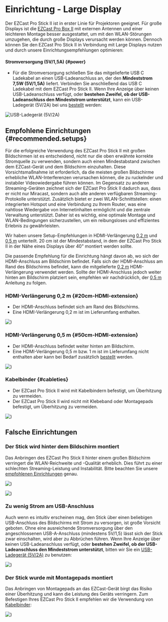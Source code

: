 # Einrichtung - Large Display

Der EZCast Pro Stick II ist in erster Linie für Projektoren geeignet. Für große Displays ist die [EZCast Pro Box II](/pro-box-b10/intro) mit externen Antennen und einer leichteren Montage besser ausgestattet, um mit den WLAN-Störungen umzugehen, die durch große Displays verursacht werden können. Dennoch können Sie den EZCast Pro Stick II in Verbindung mit Large Displays nutzen und durch unsere Einrichtungsempfehlungen optimieren:

#### Stromversorgung (5V/1,5A) {#power}

* Für die Stromversorgung schließen Sie das mitgelieferte USB C Ladekabel an einen USB-Ladeanschluss an, der den **Mindeststrom 7,5W (5V/1,5A)** liefert. Verbinden Sie anschließend das USB C Ladekabel mit dem EZCast Pro Stick II. Wenn Ihre Anzeige über keinen USB-Ladeanschluss verfügt, oder **bestehen Zweifel, ob der USB-Ladeanschluss den Mindeststrom unterstützt**, kann ein USB-Ladegerät (5V/2A) bei uns [bestellt](setup-tipps.md#samsung.powersupply) werden:

![USB-Ladegerät (5V/2A)](/assets/img/connect.power.stick.png)

## Empfohlene Einrichtungen {#recommended.setups}

Für die erfolgreiche Verwendung des EZCast Pro Stick II mit großen Bildschirmen ist es entscheidend, nicht nur die oben erwähnte korrekte Stromquelle zu verwenden, sondern auch einen Mindestabstand zwischen dem EZCast-Gerät und dem Bildschirm einzuhalten. Diese Vorsichtsmaßnahme ist erforderlich, da die meisten großen Bildschirme erhebliche WLAN-Interferenzen verursachen können, die zu ruckelnder und instabiler Videowiedergabe führen können. Im Gegensatz zu anderen Streaming-Geräten zeichnet sich der EZCast Pro Stick II dadurch aus, dass er nicht nur Miracast, sondern auch alle anderen verfügbaren Streaming-Protokolle unterstützt. Zusätzlich bietet er zwei WLAN-Schnittstellen: einen integrierten Hotspot und eine Verbindung zu Ihrem Router, was eine nahtlose Wiedergabe von Internetinhalten ermöglicht und die zentrale Verwaltung unterstützt. Daher ist es wichtig, eine optimale Montage und WLAN-Bedingungen sicherzustellen, um ein reibungsloses und effizientes Erlebnis zu gewährleisten.

Wir haben unsere Setup-Empfehlungen in HDMI-Verlängerung [0,2 m](#20cm-HDMI-extension) und [0,5 m](#50cm-HDMI-extension) unterteilt. 20 cm ist der Mindestabstand, in dem der EZCast Pro Stick II in der Nähe eines Displays über 40" montiert werden sollte.

Die passende Empfehlung für die Einrichtung hängt davon ab, wo sich der HDMI-Anschluss am Bildschirm befindet. Falls sich der HDMI-Anschluss am Rand des Bildschirms befindet, kann die mitgelieferte [0,2 m](#20cm-HDMI-extension) HDMI-Verlängerung verwendet werden. Sollte der HDMI-Anschluss jedoch weiter hinten am Bildschirm platziert sein, empfehlen wir nachdrücklich, der [0,5 m](#50cm-HDMI-extension) Anleitung zu folgen.


### HDMI-Verlängerung 0,2 m {#20cm-HDMI-extension}

* Der HDMI-Anschluss befindet sich am Rand des Bildschirms.
* Eine HDMI-Verlängerung 0,2 m ist im Lieferumfang enthalten.

![)](/assets/img/D10.large.screen.20cm.png)

### HDMI-Verlängerung 0,5 m {#50cm-HDMI-extension}

* Der HDMI-Anschluss befindet weiter hinten am Bildschirm.
* Eine HDMI-Verlängerung 0,5 m bzw. 1 m ist im Lieferumfang nicht enthalten aber kann bei Bedarf zusätzlich [bestellt](setup-tipps.md#hdmi-verlangerung-1m) werden.

![)](/assets/img/D10.large.screen.50cm.png)

### Kabelbinder {#cableties}

* Der EZCast Pro Stick II wird mit Kabelbindern befestigt, um Überhitzung zu vermeiden.
* Der EZCast Pro Stick II wird nicht mit Klebeband oder Montagepads befestigt, um Überhitzung zu vermeiden.

![)](/assets/img/D10-mount.with.cable.ties.png)

## Falsche Einrichtungen

### Der Stick wird hinter dem Bildschirm montiert

Das Anbringen des EZCast Pro Stick II hinter einem großen Bildschirm verringert die WLAN-Reichweite und -Qualität erheblich. Dies führt zu einer schlechten Streaming-Leistung und Instabilität. Bitte beachten Sie unsere [empfohlenen Einrichtungen](#recommended.setups) genau.

![)](/assets/img/D10.large.screen.donot1.png)

![)](/assets/img/D10.large.screen.donot2.png)

### Zu wenig Strom am USB-Anschluss

Auch wenn es intuitiv erscheinen mag, den Stick über einen beliebigen USB-Anschluss des Bildschirms mit Strom zu versorgen, ist große Vorsicht geboten. Ohne eine ausreichende Stromversorgung über den angeschlossenen USB-A-Anschluss (mindestens 5V/1,5) lässt sich der Stick zwar einschalten, wird aber zu Abbrüchen führen. Wenn Ihre Anzeige über keinen USB-Ladeanschluss verfügt, oder **bestehen Zweifel, ob der USB-Ladeanschluss den Mindeststrom unterstützt**, bitten wir Sie ein [USB-Ladegerät (5V/2A)](#power) zu benutzen:

![)](/assets/img/D10.large.screen.donot3.png)

### Der Stick wurde mit Montagepads montiert

Das Anbringen von Montagepads an das EZCast-Gerät birgt das Risiko einer Überhitzung und kann die Leistung des Geräts verringern. Zum Befestigen Ihres EZCast Pro Stick II empfehlen wir die Verwendung von [Kabelbinder](#cableties):

![)](/assets/img/D10.large.screen.donot4.png)


